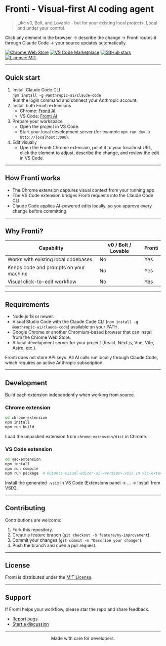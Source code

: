 # Fronti - Visual-first AI coding agent

> Like v0, Bolt, and Lovable - but for your existing local projects. Local and under your control.

Click any element in the browser -> describe the change -> Fronti routes it through Claude Code -> your source updates automatically.

[![Chrome Web Store](https://img.shields.io/chrome-web-store/v/jojjbmgmggenijlkhjeaiodfoggjcjgj?label=Chrome%20Extension)](https://chromewebstore.google.com/detail/visual-editor-ai/jojjbmgmggenijlkhjeaiodfoggjcjgj)
[![VS Code Marketplace](https://img.shields.io/visual-studio-marketplace/v/VisualEditor.visual-editor-ai?label=VS%20Code%20Extension)](https://marketplace.visualstudio.com/items?itemName=VisualEditor.visual-editor-ai)
[![GitHub stars](https://img.shields.io/github/stars/waspdev95/fronti?style=social)](https://github.com/waspdev95/fronti/stargazers)
[![License: MIT](https://img.shields.io/badge/License-MIT-yellow.svg)](https://opensource.org/licenses/MIT)

---

## Quick start

1. Install Claude Code CLI  
   `npm install -g @anthropic-ai/claude-code`  
   Run the login command and connect your Anthropic account.
2. Install both Fronti extensions
   - Chrome: [Fronti AI](https://chromewebstore.google.com/detail/visual-editor-ai/jojjbmgmggenijlkhjeaiodfoggjcjgj)
   - VS Code: [Fronti AI](https://marketplace.visualstudio.com/items?itemName=VisualEditor.visual-editor-ai)
3. Prepare your workspace
   - Open the project in VS Code.
   - Start your local development server (for example `npm run dev` -> `http://localhost:3000`).
4. Edit visually
   - Open the Fronti Chrome extension, point it to your localhost URL, click the element to adjust, describe the change, and review the edit in VS Code.

---

## How Fronti works

- The Chrome extension captures visual context from your running app.
- The VS Code extension bridges Fronti requests into the Claude Code CLI.
- Claude Code applies AI-powered edits locally, so you approve every change before committing.

---

## Why Fronti?

| Capability | v0 / Bolt / Lovable | Fronti |
| --- | --- | --- |
| Works with existing local codebases | No | Yes |
| Keeps code and prompts on your machine | No | Yes |
| Visual click-to-edit workflow | No | Yes |

---

## Requirements

- Node.js 18 or newer.
- Visual Studio Code with the Claude Code CLI (`npm install -g @anthropic-ai/claude-code`) available on your PATH.
- Google Chrome or another Chromium-based browser that can install from the Chrome Web Store.
- A local development server for your project (React, Next.js, Vue, Vite, Astro, etc.).

Fronti does not store API keys. All AI calls run locally through Claude Code, which requires an active Anthropic subscription.

---

## Development

Build each extension independently when working from source.

### Chrome extension

```bash
cd chrome-extension
npm install
npm run build
```

Load the unpacked extension from `chrome-extension/dist` in Chrome.

### VS Code extension

```bash
cd vsc-extension
npm install
npm run compile
npm run package  # Outputs visual-editor-ai-<version>.vsix in vsc-extension/
```

Install the generated `.vsix` in VS Code (Extensions panel -> ... -> Install from VSIX).

---

## Contributing

Contributions are welcome:

1. Fork this repository.
2. Create a feature branch (`git checkout -b feature/my-improvement`).
3. Commit your changes (`git commit -m "Describe your change"`).
4. Push the branch and open a pull request.

---

## License

Fronti is distributed under the [MIT License](LICENSE).

---

## Support

If Fronti helps your workflow, please star the repo and share feedback.

- [Report bugs](https://github.com/waspdev95/fronti/issues)
- [Start a discussion](https://github.com/waspdev95/fronti/discussions)

---

<p align="center">Made with care for developers.</p>
